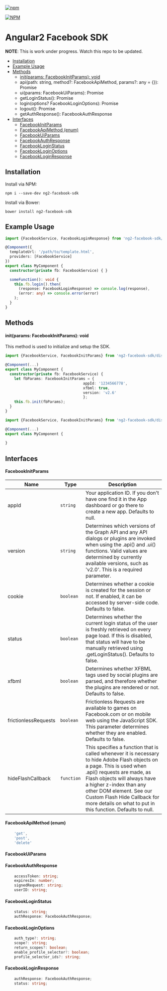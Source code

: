 [![npm](https://img.shields.io/npm/l/express.svg)](https://www.npmjs.com/package/ng2-facebook-sdk)

[![NPM](https://nodei.co/npm/ng2-facebook-sdk.png?stars&downloads)](https://nodei.co/npm/ng2-facebook-sdk/)


# Angular2 Facebook SDK

**NOTE**: This is work under progress. Watch this repo to be updated.

- [Installation](#installation)
- [Example Usage](#example-usage)
- [Methods](#methods)
    - [init(params: FacebookInitParams): void](#initparams-facebookinitparams-void)
    - api(path: string, method?: FacebookApiMethod, params?: any = {}): Promise<any>
    - ui(params: FacebookUiParams): Promise<any>
    - getLoginStatus(): Promise<FacebookLoginStatus>
    - login(options? FacebookLoginOptions): Promise<FacebookLoginResponse>
    - logout(): Promise<any>
    - getAuthResponse(): FacebookAuthResponse
- [Interfaces](#interfaces)
    - [FacebookInitParams](#facebookinitparams)
    - [FacebookApiMethod (enum)](#facebookapimethod-enum)
    - [FacebookUiParams](#facebookuiparams)
    - [FacebookAuthResponse](#facebookauthresponse)
    - [FacebookLoginStatus](#facebookloginstatus)
    - [FacebookLoginOptions](#facebookloginoptions)
    - [FacebookLoginResponse](#facebookloginresponse)


## Installation
Install via NPM:
```
npm i --save-dev ng2-facebook-sdk
```

Install via Bower:
```
bower install ng2-facebook-sdk
```

## Example Usage
```typescript
import {FacebookService, FacebookLoginResponse} from 'ng2-facebook-sdk/dist';

@Component({
  templateUrl: '/path/to/template.html',
  providers: [FacebookService]
})
export class MyComponent {
  constructor(private fb: FacebookService) { }

  someFunction(): void {
    this.fb.login().then(
      (response: FacebookLoginResponse) => console.log(response),
      (error: any) => console.error(error)
    );
  }
}
```


## Methods

#### init(params: FacebookInitParams): void
This method is used to initialize and setup the SDK.
```typescript
import {FacebookService, FacebookInitParams} from 'ng2-facebook-sdk/dist';

@Component(...)
export class MyComponent {
  constructor(private fb: FacebookService) {
    let fbParams: FacebookInitParams = {
                                   appId: '1234566778',
                                   xfbml: true,
                                   version: 'v2.6'
                                   };
    this.fb.init(fbParams);
  }
}
```



```typescript
import {FacebookService, FacebookInitParams} from 'ng2-facebook-sdk/dist';

@Component(...)
export class MyComponent {
  
}
```


## Interfaces
#### FacebookInitParams
Name    |   Type    |   Description
--------|-----------|--------------
appId   | `string`  |   Your application ID. If you don't have one find it in the App dashboard or go there to create a new app. Defaults to null.
version   | `string`  |   Determines which versions of the Graph API and any API dialogs or plugins are invoked when using the .api() and .ui() functions. Valid values are determined by currently available versions, such as 'v2.0'. This is a required parameter.
cookie   | `boolean`  |   Determines whether a cookie is created for the session or not. If enabled, it can be accessed by server-side code. Defaults to false.
status   | `boolean`  |   Determines whether the current login status of the user is freshly retrieved on every page load. If this is disabled, that status will have to be manually retrieved using .getLoginStatus(). Defaults to false.
xfbml   | `boolean`  |   Determines whether XFBML tags used by social plugins are parsed, and therefore whether the plugins are rendered or not. Defaults to false.
frictionlessRequests   | `boolean`  |   Frictionless Requests are available to games on Facebook.com or on mobile web using the JavaScript SDK. This parameter determines whether they are enabled. Defaults to false.
hideFlashCallback   | `function`  |   This specifies a function that is called whenever it is necessary to hide Adobe Flash objects on a page. This is used when .api() requests are made, as Flash objects will always have a higher z-index than any other DOM element. See our Custom Flash Hide Callback for more details on what to put in this function. Defaults to null.

#### FacebookApiMethod (enum)
```typescript
    'get',
    'post',
    'delete'
```

#### FacebookUiParams

#### FacebookAuthResponse
```typescript
    accessToken: string;
    expiresIn: number;
    signedRequest: string;
    userID: string;
```

#### FacebookLoginStatus
```typescript
    status: string;
    authResponse: FacebookAuthResponse;
```

#### FacebookLoginOptions
```typescript
    auth_type?: string;
    scope?: string;
    return_scopes?: boolean;
    enable_profile_selector?: boolean;
    profile_selector_ids?: string;
```

#### FacebookLoginResponse
```typescript
    authResponse: FacebookAuthResponse;
    status: string;
```